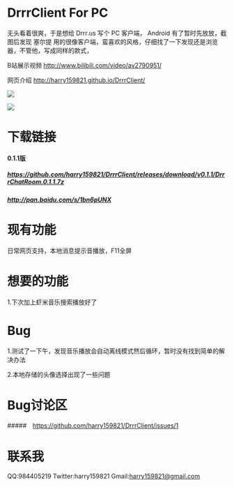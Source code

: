 # DrrrClient For PC

无头看着很爽，于是想给 Drrr.us 写个 PC 客户端， Android 有了暂时先放放，截图后发现 塞尔提 用的很像客户端，蛮喜欢的风格，仔细找了一下发现还是浏览器，不管他，写成同样的款式， 

B站展示视频 http://www.bilibili.com/video/av2790951/

网页介绍 http://harry159821.github.io/DrrrClient/

![](https://github.com/harry159821/DrrrClient/raw/master/Shot/drrrPC2.png)

![](https://github.com/harry159821/DrrrClient/raw/master/Shot/drrrPC3.png)

# 下载链接
#### 0.1.1版
##### https://github.com/harry159821/DrrrClient/releases/download/v0.1.1/DrrrChatRoom.0.1.1.7z
##### http://pan.baidu.com/s/1bn6pUNX

# 现有功能
日常网页支持，本地消息提示音播放，F11全屏

# 想要的功能
1.下次加上虾米音乐搜索播放好了

# Bug
1.测试了一下午，发现音乐播放会自动离线模式然后循环，暂时没有找到简单的解决办法

2.本地存储的头像选择出现了一些问题

# Bug讨论区
#####　https://github.com/harry159821/DrrrClient/issues/1

# 联系我
QQ:984405219
Twitter:harry159821
Gmail:harry159821@gmail.com
